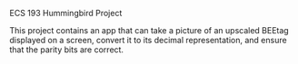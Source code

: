 ECS 193 Hummingbird Project

This project contains an app that can take a picture of an upscaled BEEtag displayed on a screen, convert it to its decimal representation, and ensure that the parity bits are correct.
